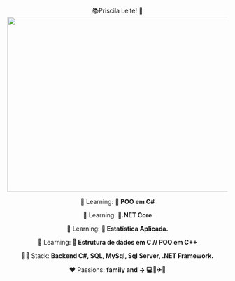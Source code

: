 <div align="center">
 📚Priscila Leite! 🖖
</div>
<div align="center">
<img src="https://user-images.githubusercontent.com/109990443/219679111-2377f9f6-d336-4ea2-9e87-c0fcdbbafe68.gif" width="600px" height="400py" />
</div>



<p align="center">
  🚀  Learning: <strong> 🌱 POO em C# </strong>
</p>

<p align="center">
  🚀  Learning: <strong> 🌱.NET Core </strong>
</p>

<p align="center">
  🚀  Learning: <strong> 🌱 Estatística Aplicada. </strong>
</p>

<p align="center">
  🚀  Learning: <strong> 🌱 Estrutura de dados em C // POO em C++ </strong>
</p>

<p align="center">
  👩‍💻  Stack: <strong>Backend C#, SQL, MySql, Sql Server, .NET Framework.</strong>
</p>
<p align="center">
  ❤ Passions: <strong>  family and -> 💻📸✈🌊 </strong>
</p>
